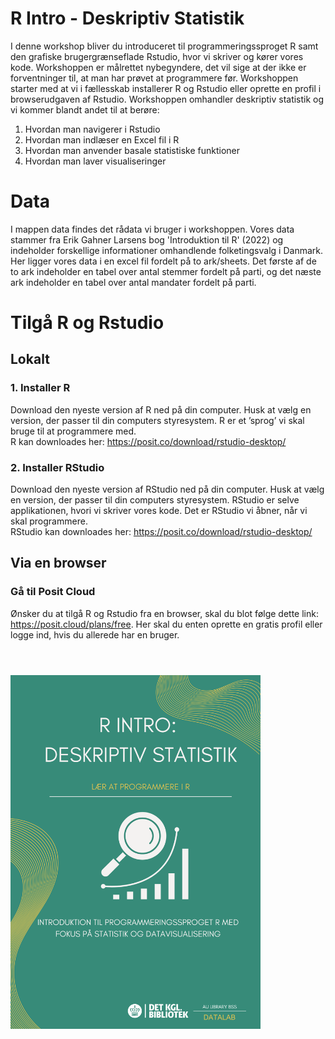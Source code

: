 # R Intro - Deskriptiv Statistik
I denne workshop bliver du introduceret til programmeringssproget R samt den grafiske brugergrænseflade Rstudio, hvor vi skriver og kører vores kode. Workshoppen er målrettet nybegyndere, det vil sige at der ikke er forventninger til, at man har prøvet at programmere før. Workshoppen starter med at vi i fællesskab installerer R og Rstudio eller oprette en profil i browserudgaven af Rstudio. Workshoppen omhandler deskriptiv statistik og vi kommer blandt andet til at berøre:
1. Hvordan man navigerer i Rstudio
2. Hvordan man indlæser en Excel fil i R
3. Hvordan man anvender basale statistiske funktioner
4. Hvordan man laver visualiseringer

# Data
I mappen data findes det rådata vi bruger i workshoppen. Vores data stammer fra Erik Gahner Larsens bog 'Introduktion til R' (2022) og indeholder forskellige informationer omhandlende folketingsvalg i Danmark. Her ligger vores data i en excel fil fordelt på to ark/sheets. Det første af de to ark indeholder en tabel over antal stemmer fordelt på parti, og det næste ark indeholder en tabel over antal mandater fordelt på parti.

# Tilgå R og Rstudio
## Lokalt
### 1. Installer R
Download den nyeste version af R ned på din computer. Husk at vælg en version, der passer til din computers styresystem. R er et ’sprog’ vi skal bruge til at programmere med.
<br> R kan downloades her: https://posit.co/download/rstudio-desktop/
### 2. Installer RStudio
Download den nyeste version af RStudio ned på din computer. Husk at vælg en version, der passer til din computers styresystem. RStudio er selve applikationen, hvori vi skriver vores kode. Det er RStudio vi åbner, når vi skal programmere.
<br> RStudio kan downloades her: https://posit.co/download/rstudio-desktop/

## Via en browser
### Gå til Posit Cloud
Ønsker du at tilgå R og Rstudio fra en browser, skal du blot følge dette link: https://posit.cloud/plans/free. Her skal du enten oprette en gratis profil eller logge ind, hvis du allerede har en bruger.

# 
<br><img src="./StatistikIntro.png" width="400"/>
